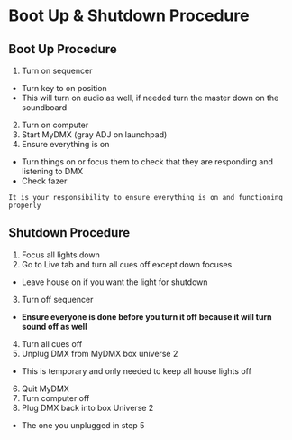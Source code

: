 # Boot Up & Shutdown Procedure

## Boot Up Procedure

1. Turn on sequencer
  - Turn key to on position
  - This will turn on audio as well, if needed turn the master down on the soundboard
2. Turn on computer
3. Start MyDMX (gray ADJ on launchpad)
4. Ensure everything is on
  - Turn things on or focus them to check that they are responding and listening to DMX
  - Check fazer

`It is your responsibility to ensure everything is on and functioning properly`

## Shutdown Procedure

1. Focus all lights down
2. Go to Live tab and turn all cues off except down focuses
  - Leave house on if you want the light for shutdown
3. Turn off sequencer
  - **Ensure everyone is done before you turn it off because it will turn sound off as well**
4. Turn all cues off
5. Unplug DMX from MyDMX box universe 2
  - This is temporary and only needed to keep all house lights off
6. Quit MyDMX
7. Turn computer off
8. Plug DMX back into box Universe 2
  - The one you unplugged in step 5
